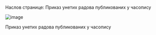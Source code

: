 Наслов странице:  Приказ унетих радова публикованих у часопису

![image](https://user-images.githubusercontent.com/29538544/148262992-7665eeaa-e214-45da-ac0b-c7153424408c.png)
 
Приказ унетих радова публикованих у часопису
